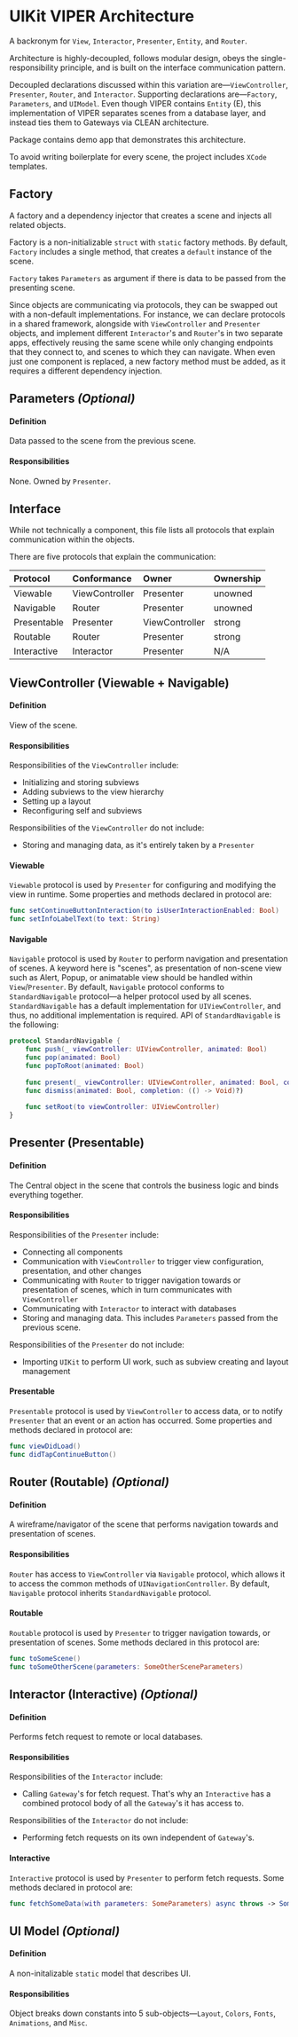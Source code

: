 # UIKit VIPER Architecture

A backronym for `View`, `Interactor`, `Presenter`, `Entity`, and `Router`.

Architecture is highly-decoupled, follows modular design, obeys the single-responsibility principle, and is built on the interface communication pattern.

Decoupled declarations discussed within this variation are—`ViewController`, `Presenter`, `Router`, and `Interactor`. Supporting declarations are—`Factory`, `Parameters`, and `UIModel`. Even though VIPER contains `Entity` (E), this implementation of VIPER separates scenes from a database layer, and instead ties them to Gateways via CLEAN architecture.

Package contains demo app that demonstrates this architecture.

To avoid writing boilerplate for every scene, the project includes `XCode` templates.

## Factory

A factory and a dependency injector that creates a scene and injects all related objects.

Factory is a non-initializable `struct` with `static` factory methods. By default, `Factory` includes a single method, that creates a `default` instance of the scene.

`Factory` takes `Parameters` as argument if there is data to be passed from the presenting scene.

Since objects are communicating via protocols, they can be swapped out with a non-default implementations. For instance, we can declare protocols in a shared framework, alongside with `ViewController` and `Presenter` objects, and implement different `Interactor`'s and `Router`'s in two separate apps, effectively reusing the same scene while only changing endpoints that they connect to, and scenes to which they can navigate. When even just one component is replaced, a new factory method must be added, as it requires a different dependency injection.

## Parameters ***(Optional)***

#### Definition

Data passed to the scene from the previous scene.

#### Responsibilities

None. Owned by `Presenter`.

## Interface

While not technically a component, this file lists all protocols that explain communication within the objects.

There are five protocols that explain the communication:

| Protocol    | Conformance    | Owner          | Ownership |
| :---------- | :------------- | :------------- | :-------- |
| Viewable    | ViewController | Presenter      | unowned   |
| Navigable   | Router         | Presenter      | unowned   |
| Presentable | Presenter      | ViewController | strong    |
| Routable    | Router         | Presenter      | strong    |
| Interactive | Interactor     | Presenter      | N/A       |

## ViewController (Viewable + Navigable)

#### Definition

View of the scene.

#### Responsibilities

Responsibilities of the `ViewController` include:

- Initializing and storing subviews
- Adding subviews to the view hierarchy
- Setting up a layout
- Reconfiguring self and subviews

Responsibilities of the `ViewController` do not include:

- Storing and managing data, as it's entirely taken by a `Presenter`

#### Viewable

`Viewable` protocol is used by `Presenter` for configuring and modifying the view in runtime. Some properties and methods declared in protocol are:
    
```swift
func setContinueButtonInteraction(to isUserInteractionEnabled: Bool)
func setInfoLabelText(to text: String)
```

#### Navigable

`Navigable` protocol is used by `Router` to perform navigation and presentation of scenes. A keyword here is "scenes", as presentation of non-scene view such as Alert, Popup, or animatable view should be handled within `View`/`Presenter`. By default, `Navigable` protocol conforms to `StandardNavigable` protocol—a helper protocol used by all scenes. `StandardNavigable` has a default implementation for `UIViewController`, and thus, no additional implementation is required. API of `StandardNavigable` is the following:

```swift
protocol StandardNavigable {
    func push(_ viewController: UIViewController, animated: Bool)
    func pop(animated: Bool)
    func popToRoot(animated: Bool)
    
    func present(_ viewController: UIViewController, animated: Bool, completion: (() -> Void)?)
    func dismiss(animated: Bool, completion: (() -> Void)?)
    
    func setRoot(to viewController: UIViewController)
}
```
    
## Presenter (Presentable)

#### Definition

The Central object in the scene that controls the business logic and binds everything together.

#### Responsibilities

Responsibilities of the `Presenter` include:

- Connecting all components
- Communication with `ViewController` to trigger view configuration, presentation, and other changes
- Communicating with `Router` to trigger navigation towards or presentation of scenes, which in turn communicates with `ViewController`
- Communicating with `Interactor` to interact with databases
- Storing and managing data. This includes `Parameters` passed from the previous scene.

Responsibilities of the `Presenter` do not include:

- Importing `UIKit` to perform UI work, such as subview creating and layout management

#### Presentable

`Presentable` protocol is used by `ViewController` to access data, or to  notify `Presenter` that an event or an action has occurred. Some properties and methods declared in protocol are:

```swift
func viewDidLoad()
func didTapContinueButton()
```

## Router (Routable) ***(Optional)***

#### Definition

A wireframe/navigator of the scene that performs navigation towards and presentation of scenes.

#### Responsibilities

`Router` has access to `ViewController` via `Navigable` protocol, which allows it to access the common methods of `UINavigationController`. By default, `Navigable` protocol inherits `StandardNavigable` protocol.

#### Routable

`Routable` protocol is used by `Presenter` to trigger navigation towards, or presentation of scenes. Some methods declared in this protocol are:
    
```swift
func toSomeScene()
func toSomeOtherScene(parameters: SomeOtherSceneParameters)
```
    
## Interactor (Interactive) ***(Optional)***

#### Definition

Performs fetch request to remote or local databases.

#### Responsibilities

Responsibilities of the `Interactor` include:

- Calling `Gateway`'s for fetch request. That's why an `Interactive` has a combined protocol body of all the `Gateway`'s it has access to.

Responsibilities of the `Interactor` do not include:

- Performing fetch requests on its own independent of `Gateway`'s.

#### Interactive

`Interactive` protocol is used by `Presenter` to perform fetch requests. Some methods declared in protocol are:

```swift
func fetchSomeData(with parameters: SomeParameters) async throws -> SomeEntity
```

## UI Model ***(Optional)***

#### Definition

A non-initalizable `static` model that describes UI.

#### Responsibilities

Object breaks down constants into 5 sub-objects—`Layout`, `Colors`, `Fonts`, `Animations`, and `Misc`.
